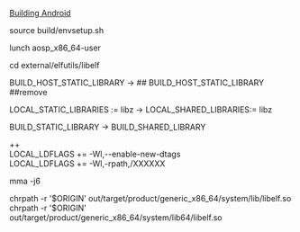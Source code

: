 [Building Android](https://source.android.com/setup/build/building)  

source build/envsetup.sh  

lunch aosp_x86_64-user  

cd external/elfutils/libelf  

BUILD_HOST_STATIC_LIBRARY ->  ## BUILD_HOST_STATIC_LIBRARY ##remove  

LOCAL_STATIC_LIBRARIES := libz -> LOCAL_SHARED_LIBRARIES:= libz  

BUILD_STATIC_LIBRARY ->  BUILD_SHARED_LIBRARY

++  
LOCAL_LDFLAGS += -Wl,--enable-new-dtags  
LOCAL_LDFLAGS += -Wl,-rpath,/XXXXXX  

mma -j6  

chrpath -r \'\$ORIGIN\' out/target/product/generic_x86_64/system/lib/libelf.so  
chrpath -r \'\$ORIGIN\' out/target/product/generic_x86_64/system/lib64/libelf.so  